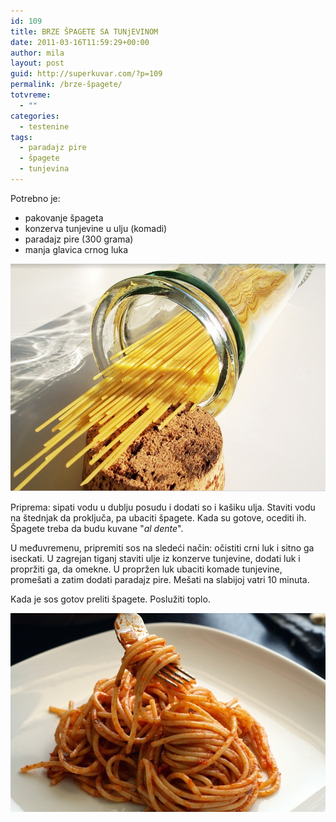 ```yaml
---
id: 109
title: BRZE ŠPAGETE SA TUNjEVINOM
date: 2011-03-16T11:59:29+00:00
author: mila
layout: post
guid: http://superkuvar.com/?p=109
permalink: /brze-špagete/
totvreme:
  - ""
categories:
  - testenine
tags:
  - paradajz pire
  - špagete
  - tunjevina
---
```

Potrebno je:

  * pakovanje špageta
  * konzerva tunjevine u ulju (komadi)
  * paradajz pire (300 grama)
  * manja glavica crnog luka

![Brze špagete](/wp-content/uploads/2011/03/Spagete.jpg) 

Priprema: sipati vodu u dublju posudu i dodati so i kašiku ulja. Staviti vodu na štednjak da proključa, pa ubaciti špagete. Kada su gotove, ocediti ih. Špagete treba da budu kuvane "_al dente_".

U međuvremenu, pripremiti sos na sledeći način: očistiti crni luk i sitno ga iseckati. U zagrejan tiganj staviti ulje iz konzerve tunjevine, dodati luk i propržiti ga, da omekne. U propržen luk ubaciti komade tunjevine, promešati a zatim dodati paradajz pire. Mešati na slabijoj vatri 10 minuta.

Kada je sos gotov preliti špagete. Poslužiti toplo.

![Brze špagete](/wp-content/uploads/2011/03/Spagete2.jpg)